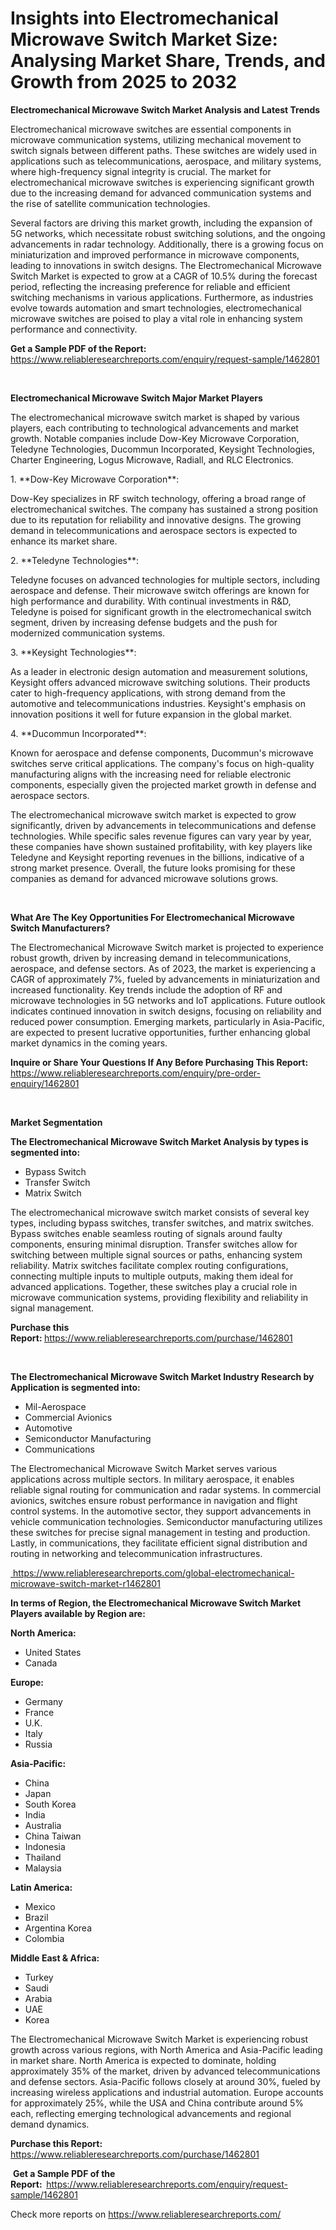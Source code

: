 <p><h1>Insights into Electromechanical Microwave Switch Market Size: Analysing Market Share, Trends, and Growth from 2025 to 2032</h1></p><p><strong>Electromechanical Microwave Switch Market Analysis and Latest Trends</strong></p>
<p><p>Electromechanical microwave switches are essential components in microwave communication systems, utilizing mechanical movement to switch signals between different paths. These switches are widely used in applications such as telecommunications, aerospace, and military systems, where high-frequency signal integrity is crucial. The market for electromechanical microwave switches is experiencing significant growth due to the increasing demand for advanced communication systems and the rise of satellite communication technologies.</p><p>Several factors are driving this market growth, including the expansion of 5G networks, which necessitate robust switching solutions, and the ongoing advancements in radar technology. Additionally, there is a growing focus on miniaturization and improved performance in microwave components, leading to innovations in switch designs. The Electromechanical Microwave Switch Market is expected to grow at a CAGR of 10.5% during the forecast period, reflecting the increasing preference for reliable and efficient switching mechanisms in various applications. Furthermore, as industries evolve towards automation and smart technologies, electromechanical microwave switches are poised to play a vital role in enhancing system performance and connectivity.</p></p>
<p><strong>Get a Sample PDF of the Report:&nbsp;</strong> <a href="https://www.reliableresearchreports.com/enquiry/request-sample/1462801?utm_campaign=3020&utm_medium=2&utm_source=Github&utm_content=ia&utm_term=06042025&utm_id=electromechanical-microwave-switch">https://www.reliableresearchreports.com/enquiry/request-sample/1462801</a></p>
<p>&nbsp;</p>
<p><strong>Electromechanical Microwave Switch Major Market Players</strong></p>
<p><p>The electromechanical microwave switch market is shaped by various players, each contributing to technological advancements and market growth. Notable companies include Dow-Key Microwave Corporation, Teledyne Technologies, Ducommun Incorporated, Keysight Technologies, Charter Engineering, Logus Microwave, Radiall, and RLC Electronics.</p><p>1. **Dow-Key Microwave Corporation**:</p><p>   Dow-Key specializes in RF switch technology, offering a broad range of electromechanical switches. The company has sustained a strong position due to its reputation for reliability and innovative designs. The growing demand in telecommunications and aerospace sectors is expected to enhance its market share.</p><p>2. **Teledyne Technologies**:</p><p>   Teledyne focuses on advanced technologies for multiple sectors, including aerospace and defense. Their microwave switch offerings are known for high performance and durability. With continual investments in R&D, Teledyne is poised for significant growth in the electromechanical switch segment, driven by increasing defense budgets and the push for modernized communication systems.</p><p>3. **Keysight Technologies**:</p><p>   As a leader in electronic design automation and measurement solutions, Keysight offers advanced microwave switching solutions. Their products cater to high-frequency applications, with strong demand from the automotive and telecommunications industries. Keysight's emphasis on innovation positions it well for future expansion in the global market.</p><p>4. **Ducommun Incorporated**:</p><p>   Known for aerospace and defense components, Ducommun's microwave switches serve critical applications. The company's focus on high-quality manufacturing aligns with the increasing need for reliable electronic components, especially given the projected market growth in defense and aerospace sectors.</p><p>The electromechanical microwave switch market is expected to grow significantly, driven by advancements in telecommunications and defense technologies. While specific sales revenue figures can vary year by year, these companies have shown sustained profitability, with key players like Teledyne and Keysight reporting revenues in the billions, indicative of a strong market presence. Overall, the future looks promising for these companies as demand for advanced microwave solutions grows.</p></p>
<p>&nbsp;</p>
<p><strong>What Are The Key Opportunities For Electromechanical Microwave Switch Manufacturers?</strong></p>
<p><p>The Electromechanical Microwave Switch market is projected to experience robust growth, driven by increasing demand in telecommunications, aerospace, and defense sectors. As of 2023, the market is experiencing a CAGR of approximately 7%, fueled by advancements in miniaturization and increased functionality. Key trends include the adoption of RF and microwave technologies in 5G networks and IoT applications. Future outlook indicates continued innovation in switch designs, focusing on reliability and reduced power consumption. Emerging markets, particularly in Asia-Pacific, are expected to present lucrative opportunities, further enhancing global market dynamics in the coming years.</p></p>
<p><strong>Inquire or Share Your Questions If Any Before Purchasing This Report:</strong> <a href="https://www.reliableresearchreports.com/enquiry/pre-order-enquiry/1462801?utm_campaign=3020&utm_medium=2&utm_source=Github&utm_content=ia&utm_term=06042025&utm_id=electromechanical-microwave-switch">https://www.reliableresearchreports.com/enquiry/pre-order-enquiry/1462801</a></p>
<p>&nbsp;</p>
<p><strong>Market Segmentation</strong></p>
<p><strong>The Electromechanical Microwave Switch Market Analysis by types is segmented into:</strong></p>
<p><ul><li>Bypass Switch</li><li>Transfer Switch</li><li>Matrix Switch</li></ul></p>
<p><p>The electromechanical microwave switch market consists of several key types, including bypass switches, transfer switches, and matrix switches. Bypass switches enable seamless routing of signals around faulty components, ensuring minimal disruption. Transfer switches allow for switching between multiple signal sources or paths, enhancing system reliability. Matrix switches facilitate complex routing configurations, connecting multiple inputs to multiple outputs, making them ideal for advanced applications. Together, these switches play a crucial role in microwave communication systems, providing flexibility and reliability in signal management.</p></p>
<p><strong>Purchase this Report:&nbsp;</strong><a href="https://www.reliableresearchreports.com/purchase/1462801?utm_campaign=3020&utm_medium=2&utm_source=Github&utm_content=ia&utm_term=06042025&utm_id=electromechanical-microwave-switch">https://www.reliableresearchreports.com/purchase/1462801</a></p>
<p>&nbsp;</p>
<p><strong>The Electromechanical Microwave Switch Market Industry Research by Application is segmented into:</strong></p>
<p><ul><li>Mil-Aerospace</li><li>Commercial Avionics</li><li>Automotive</li><li>Semiconductor Manufacturing</li><li>Communications</li></ul></p>
<p><p>The Electromechanical Microwave Switch Market serves various applications across multiple sectors. In military aerospace, it enables reliable signal routing for communication and radar systems. In commercial avionics, switches ensure robust performance in navigation and flight control systems. In the automotive sector, they support advancements in vehicle communication technologies. Semiconductor manufacturing utilizes these switches for precise signal management in testing and production. Lastly, in communications, they facilitate efficient signal distribution and routing in networking and telecommunication infrastructures.</p></p>
<p><a href="https://www.reliableresearchreports.com/global-electromechanical-microwave-switch-market-r1462801?utm_campaign=3020&utm_medium=2&utm_source=Github&utm_content=ia&utm_term=06042025&utm_id=electromechanical-microwave-switch">&nbsp;https://www.reliableresearchreports.com/global-electromechanical-microwave-switch-market-r1462801</a></p>
<p><strong>In terms of Region, the Electromechanical Microwave Switch Market Players available by Region are:</strong></p>
<p>
    <p> <strong> North America: </strong>
        <ul>
            <li>United States</li>
            <li>Canada</li>
        </ul>
        </p> 
    <p> <strong> Europe: </strong>
        <ul>
            <li>Germany</li>
            <li>France</li>
            <li>U.K.</li>
            <li>Italy</li>
            <li>Russia</li>
        </ul>
        </p> 
    <p> <strong> Asia-Pacific: </strong>
        <ul>
            <li>China</li>
            <li>Japan</li>
            <li>South Korea</li>
            <li>India</li>
            <li>Australia</li>
            <li>China Taiwan</li>
            <li>Indonesia</li>
            <li>Thailand</li>
            <li>Malaysia</li>
        </ul>
        </p> 
    <p> <strong> Latin America: </strong>
        <ul>
            <li>Mexico</li>
            <li>Brazil</li>
            <li>Argentina Korea</li>
            <li>Colombia</li>
        </ul>
        </p> 
    <p> <strong> Middle East & Africa: </strong>
        <ul>
            <li>Turkey</li>
            <li>Saudi</li>
            <li>Arabia</li>
            <li>UAE</li>
            <li>Korea</li>
        </ul>
    </p>
    </p>
<p><p>The Electromechanical Microwave Switch Market is experiencing robust growth across various regions, with North America and Asia-Pacific leading in market share. North America is expected to dominate, holding approximately 35% of the market, driven by advanced telecommunications and defense sectors. Asia-Pacific follows closely at around 30%, fueled by increasing wireless applications and industrial automation. Europe accounts for approximately 25%, while the USA and China contribute around 5% each, reflecting emerging technological advancements and regional demand dynamics.</p></p>
<p><strong>Purchase this Report: </strong><a href="https://www.reliableresearchreports.com/purchase/1462801?utm_campaign=3020&utm_medium=2&utm_source=Github&utm_content=ia&utm_term=06042025&utm_id=electromechanical-microwave-switch">https://www.reliableresearchreports.com/purchase/1462801</a></p>
<p>&nbsp;<strong>Get a Sample PDF of the Report:&nbsp;&nbsp;</strong><a href="https://www.reliableresearchreports.com/enquiry/request-sample/1462801?utm_campaign=3020&utm_medium=2&utm_source=Github&utm_content=ia&utm_term=06042025&utm_id=electromechanical-microwave-switch">https://www.reliableresearchreports.com/enquiry/request-sample/1462801</a></p>
<p><strong></strong></p>
<p>Check more reports on <a href="https://www.reliableresearchreports.com/?utm_campaign=3020&utm_medium=2&utm_source=Github&utm_content=ia&utm_term=06042025&utm_id=electromechanical-microwave-switch">https://www.reliableresearchreports.com/</a></p>